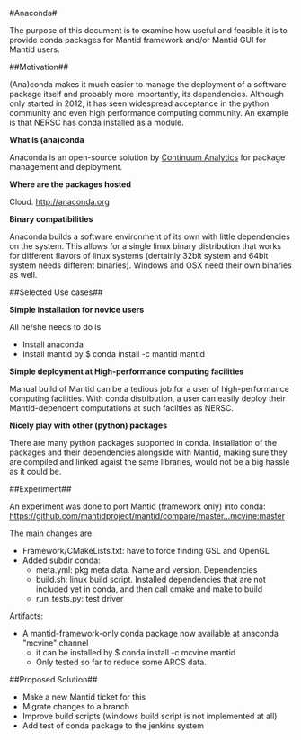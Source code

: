 #Anaconda#

The purpose of this document is to examine how useful and feasible it is to
provide conda packages for Mantid framework and/or Mantid GUI for Mantid users.

##Motivation##

(Ana)conda makes it much easier to manage the deployment of a software package itself
and probably more importantly, its dependencies.
Although only started in 2012, it has seen widespread acceptance in the python community
and even high performance computing community. 
An example is that NERSC has conda installed as a module.

**What is (ana)conda**

Anaconda is an open-source solution by [Continuum Analytics](http://continuum.io)
for package management and deployment.

**Where are the packages hosted**

Cloud. http://anaconda.org

**Binary compatibilities**

Anaconda builds a software environment of its own with little dependencies on the system.
This allows for a single linux binary distribution that works for different flavors
of linux systems (dertainly 32bit system and 64bit system needs different binaries).
Windows and OSX need their own binaries as well.

##Selected Use cases##

**Simple installation for novice users**

All he/she needs to do is
* Install anaconda
* Install mantid by
  $ conda install -c mantid mantid

**Simple deployment at High-performance computing facilities**

Manual build of Mantid can be a tedious job for a user of high-performance computing
facilities. 
With conda distribution, a user can easily deploy their Mantid-dependent
computations at such facilties as NERSC.

**Nicely play with other (python) packages**

There are many python packages supported in conda. 
Installation of the packages and their dependencies alongside with Mantid,
making sure they are compiled and linked agaist the same libraries,
would not be a big hassle as it could be.

##Experiment##

An experiment was done to port Mantid (framework only) into conda:
 https://github.com/mantidproject/mantid/compare/master...mcvine:master
 
The main changes are:
* Framework/CMakeLists.txt: have to force finding GSL and OpenGL
* Added subdir conda:
  - meta.yml: pkg meta data. Name and version. Dependencies
  - build.sh: linux build script. Installed dependencies that are not included yet in conda, and then call cmake and make to build
  - run_tests.py: test driver

Artifacts:
* A mantid-framework-only conda package now available at anaconda "mcvine" channel
  - it can be installed by
    $ conda install -c mcvine mantid
  - Only tested so far to reduce some ARCS data. 

##Proposed Solution##
* Make a new Mantid ticket for this
* Migrate changes to a branch
* Improve build scripts (windows build script is not implemented at all)
* Add test of conda package to the jenkins system

